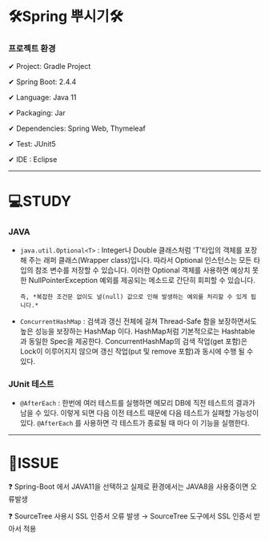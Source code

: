 # 🛠Spring 뿌시기🛠

### 프로젝트 환경

✔ Project: Gradle Project

✔ Spring Boot: 2.4.4

✔ Language: Java 11

✔ Packaging: Jar

✔ Dependencies: Spring Web, Thymeleaf

✔ Test: JUnit5

✔ IDE : Eclipse

---

# 💻STUDY

### JAVA

- `java.util.Optional<T>` : Integer나 Double 클래스처럼 'T'타입의 객체를 포장해 주는 래퍼 클래스(Wrapper class)입니다. 따라서 Optional 인스턴스는 모든 타입의 참조 변수를 저장할 수 있습니다. 이러한 Optional 객체를 사용하면 예상치 못한 NullPointerException 예외를 제공되는 메소드로 간단히 회피할 수 있습니다.

      즉, *복잡한 조건문 없이도 널(null) 값으로 인해 발생하는 예외를 처리할 수 있게 됩니다.*

- `ConcurrentHashMap` : 검색과 갱신 전체에 걸쳐 Thread-Safe 함을 보장하면서도 높은 성능을 보장하는 HashMap 이다. HashMap처럼 기본적으로는 Hashtable 과 동일한 Spec을 제공한다. ConcurrentHashMap의 검색 작업(get 포함)은 Lock이 이루어지지 않으며 갱신 작업(put 및 remove 포함)과 동시에 수행 될 수 있다.

### JUnit 테스트

- `@AfterEach` : 한번에 여러 테스트를 실행하면 메모리 DB에 직전 테스트의 결과가 남을 수 있다. 이렇게 되면 다음 이전 테스트 때문에 다음 테스트가 실패할 가능성이 있다. `@AfterEach` 를 사용하면 각 테스트가 종료될 때 마다 이 기능을 실행한다.

---

# 📢ISSUE

❓ Spring-Boot 에서 JAVA11을 선택하고 실제로 환경에서는 JAVA8을 사용중이면 오류발생

❓ SourceTree 사용시 SSL 인증서 오류 발생 → SourceTree 도구에서 SSL 인증서 받아서 적용